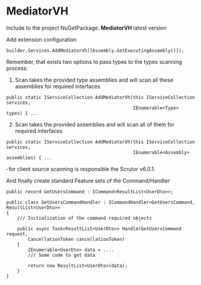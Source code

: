 # MediatorVH

Include to the project NuGetPackage: **MediatorVH** latest version

Add extension configuration
```
builder.Services.AddMediatorVh([Assembly.GetExecutingAssembly()]);
```

Remember, that exists two options to pass types to the types scanning process:

1. Scan takes the provided type assemblies and will scan all these assemblies for required interfaces
```
public static IServiceCollection AddMediatorVh(this IServiceCollection services,
                                               IEnumerable<Type> types) { ...
```
2. Scan takes the provided assemblies and will scan all of them for required interfaces
```
public static IServiceCollection AddMediatorVh(this IServiceCollection services,
                                               IEnumerable<Assembly> assemblies) { ...
```

-for client source scanning is responsible the Scrutor v6.0.1.

And finally create standard Feature sets of the Command/Handler
```
public record GetUsersCommand : ICommand<ResultList<UserDto>>;

public class GetUsersCommandHandler : ICommandHandler<GetUsersCommand, ResultList<UserDto>>
{
    /// Initialization of the command required objects

    public async Task<ResultList<UserDto>> Handle(GetUsersCommand request,
        CancellationToken cancellationToken)
    {
        IEnumerable<UserDto> data = ....
        /// Some code to get data

        return new ResultList<UserDto>(data);
    }
}
```
